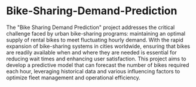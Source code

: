 # Bike-Sharing-Demand-Prediction
The "Bike Sharing Demand Prediction" project addresses the critical challenge faced by urban bike-sharing programs: maintaining an optimal supply of rental bikes to meet fluctuating hourly demand. With the rapid expansion of bike-sharing systems in cities worldwide, ensuring that bikes are readily available when and where they are needed is essential for reducing wait times and enhancing user satisfaction. This project aims to develop a predictive model that can forecast the number of bikes required each hour, leveraging historical data and various influencing factors to optimize fleet management and operational efficiency.
